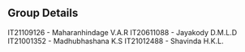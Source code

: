 ## Group Details

IT21109126 - Maharanhindage V.A.R
IT20611088 - Jayakody D.M.L.D
IT21001352 - Madhubhashana K.S
IT21012488 - Shavinda H.K.L.
